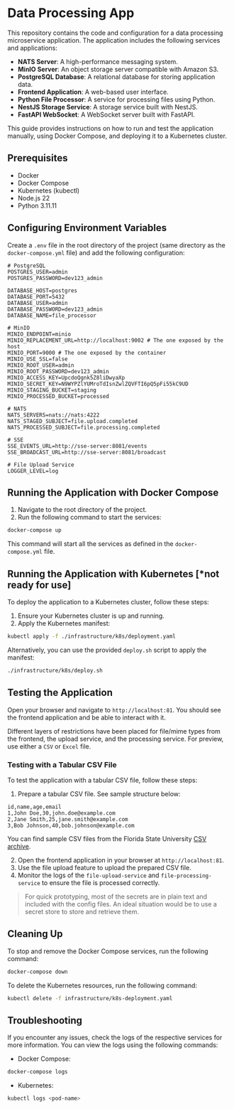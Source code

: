 # Data Processing App

This repository contains the code and configuration for a data processing microservice application. The application includes the following services and applications:

- **NATS Server**: A high-performance messaging system.
- **MinIO Server**: An object storage server compatible with Amazon S3.
- **PostgreSQL Database**: A relational database for storing application data.
- **Frontend Application**: A web-based user interface.
- **Python File Processor**: A service for processing files using Python.
- **NestJS Storage Service**: A storage service built with NestJS.
- **FastAPI WebSocket**: A WebSocket server built with FastAPI.

This guide provides instructions on how to run and test the application manually, using Docker Compose, and deploying it to a Kubernetes cluster.

## Prerequisites

- Docker
- Docker Compose
- Kubernetes (kubectl)
- Node.js 22
- Python 3.11.11

## Configuring Environment Variables

Create a `.env` file in the root directory of the project (same directory as the `docker-compose.yml` file) and add the following configuration:

```dotenv
# PostgreSQL
POSTGRES_USER=admin
POSTGRES_PASSWORD=dev123_admin

DATABASE_HOST=postgres
DATABASE_PORT=5432
DATABASE_USER=admin
DATABASE_PASSWORD=dev123_admin
DATABASE_NAME=file_processor

# MinIO
MINIO_ENDPOINT=minio
MINIO_REPLACEMENT_URL=http://localhost:9002 # The one exposed by the host
MINIO_PORT=9000 # The one exposed by the container
MINIO_USE_SSL=false
MINIO_ROOT_USER=admin
MINIO_ROOT_PASSWORD=dev123_admin
MINIO_ACCESS_KEY=UpcdoQgnk5Z8liDwyaXp
MINIO_SECRET_KEY=N9WYPZlYUMroTdIsnZwlZQVFTI6pQ5pFi55kC9UD
MINIO_STAGING_BUCKET=staging
MINIO_PROCESSED_BUCKET=processed

# NATS
NATS_SERVERS=nats://nats:4222
NATS_STAGED_SUBJECT=file.upload.completed
NATS_PROCESSED_SUBJECT=file.processing.completed

# SSE
SSE_EVENTS_URL=http://sse-server:8081/events
SSE_BROADCAST_URL=http://sse-server:8081/broadcast

# File Upload Service
LOGGER_LEVEL=log
```

## Running the Application with Docker Compose

1. Navigate to the root directory of the project.
2. Run the following command to start the services:

```bash
docker-compose up
```

This command will start all the services as defined in the `docker-compose.yml` file.

## Running the Application with Kubernetes [*not ready for use]

To deploy the application to a Kubernetes cluster, follow these steps:

1. Ensure your Kubernetes cluster is up and running.
2. Apply the Kubernetes manifest:

```bash
kubectl apply -f ./infrastructure/k8s/deployment.yaml
```

Alternatively, you can use the provided `deploy.sh` script to apply the manifest:

```bash
./infrastructure/k8s/deploy.sh
```

## Testing the Application

Open your browser and navigate to `http://localhost:81`. You should see the frontend application and be able to interact with it.

Different layers of restrictions have been placed for file/mime types from the frontend, the upload service, and the processing service.
For preview, use either a `CSV` or `Excel` file.

### Testing with a Tabular CSV File

To test the application with a tabular CSV file, follow these steps:

1. Prepare a tabular CSV file. See sample structure below:

```csv
id,name,age,email
1,John Doe,30,john.doe@example.com
2,Jane Smith,25,jane.smith@example.com
3,Bob Johnson,40,bob.johnson@example.com
```

You can find sample CSV files from the Florida State University [CSV archive](https://people.sc.fsu.edu/~jburkardt/data/csv/csv.html).

2. Open the frontend application in your browser at `http://localhost:81`.
3. Use the file upload feature to upload the prepared CSV file.
4. Monitor the logs of the `file-upload-service` and `file-processing-service` to ensure the file is processed correctly.

> For quick prototyping, most of the secrets are in plain text and included with the config files. An ideal situation would be to use a secret store to store and retrieve them.

## Cleaning Up

To stop and remove the Docker Compose services, run the following command:

```bash
docker-compose down
```

To delete the Kubernetes resources, run the following command:

```bash
kubectl delete -f infrastructure/k8s-deployment.yaml
```

## Troubleshooting

If you encounter any issues, check the logs of the respective services for more information. You can view the logs using the following commands:

- Docker Compose:

```bash
docker-compose logs
```

- Kubernetes:

```bash
kubectl logs <pod-name>
```
